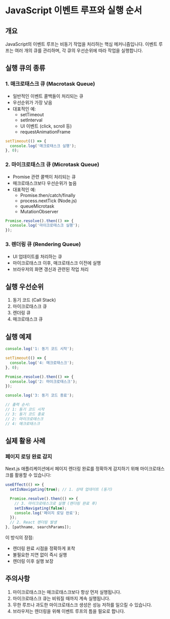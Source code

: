 # JavaScript 이벤트 루프와 실행 순서

## 개요

JavaScript의 이벤트 루프는 비동기 작업을 처리하는 핵심 메커니즘입니다. 이벤트 루프는 여러 개의 큐를 관리하며, 각 큐의 우선순위에 따라 작업을 실행합니다.

## 실행 큐의 종류

### 1. 매크로태스크 큐 (Macrotask Queue)

- 일반적인 이벤트 콜백들이 처리되는 큐
- 우선순위가 가장 낮음
- 대표적인 예:
  - setTimeout
  - setInterval
  - UI 이벤트 (click, scroll 등)
  - requestAnimationFrame

```javascript
setTimeout(() => {
  console.log('매크로태스크 실행');
}, 0);
```

### 2. 마이크로태스크 큐 (Microtask Queue)

- Promise 관련 콜백이 처리되는 큐
- 매크로태스크보다 우선순위가 높음
- 대표적인 예:
  - Promise.then/catch/finally
  - process.nextTick (Node.js)
  - queueMicrotask
  - MutationObserver

```javascript
Promise.resolve().then(() => {
  console.log('마이크로태스크 실행');
});
```

### 3. 렌더링 큐 (Rendering Queue)

- UI 업데이트를 처리하는 큐
- 마이크로태스크 이후, 매크로태스크 이전에 실행
- 브라우저의 화면 갱신과 관련된 작업 처리

## 실행 우선순위

1. 동기 코드 (Call Stack)
2. 마이크로태스크 큐
3. 렌더링 큐
4. 매크로태스크 큐

## 실행 예제

```javascript
console.log('1: 동기 코드 시작');

setTimeout(() => {
  console.log('4: 매크로태스크');
}, 0);

Promise.resolve().then(() => {
  console.log('2: 마이크로태스크');
});

console.log('3: 동기 코드 종료');

// 출력 순서:
// 1: 동기 코드 시작
// 3: 동기 코드 종료
// 2: 마이크로태스크
// 4: 매크로태스크
```

## 실제 활용 사례

### 페이지 로딩 완료 감지

Next.js 애플리케이션에서 페이지 렌더링 완료를 정확하게 감지하기 위해 마이크로태스크를 활용할 수 있습니다:

```typescript
useEffect(() => {
  setIsNavigating(true); // 1. 상태 업데이트 (동기)

  Promise.resolve().then(() => {
    // 3. 마이크로태스크로 실행 (렌더링 완료 후)
    setIsNavigating(false);
    console.log('페이지 로딩 완료');
  });
  // 2. React 렌더링 발생
}, [pathname, searchParams]);
```

이 방식의 장점:

- 렌더링 완료 시점을 정확하게 포착
- 불필요한 지연 없이 즉시 실행
- 렌더링 이후 실행 보장

## 주의사항

1. 마이크로태스크는 매크로태스크보다 항상 먼저 실행됩니다.
2. 마이크로태스크 큐는 비워질 때까지 계속 실행됩니다.
3. 무한 루프나 과도한 마이크로태스크 생성은 성능 저하를 일으킬 수 있습니다.
4. 브라우저는 렌더링을 위해 이벤트 루프의 틈을 필요로 합니다.
